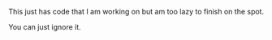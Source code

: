 This just has code that I am working on but am too lazy to finish on the spot.

You can just ignore it.
